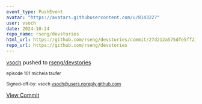 ```yaml
---
event_type: PushEvent
avatar: "https://avatars.githubusercontent.com/u/814322?"
user: vsoch
date: 2024-10-24
repo_name: rseng/devstories
html_url: https://github.com/rseng/devstories/commit/27d212a575dfe5ff2108be6beac6f50c005455f3
repo_url: https://github.com/rseng/devstories
---
```


<a href='https://github.com/vsoch' target='_blank'>vsoch</a> pushed to <a href='https://github.com/rseng/devstories' target='_blank'>rseng/devstories</a>

<small>episode 101 michela taufer

Signed-off-by: vsoch <vsoch@users.noreply.github.com></small>

<a href='https://github.com/rseng/devstories/commit/27d212a575dfe5ff2108be6beac6f50c005455f3' target='_blank'>View Commit</a>